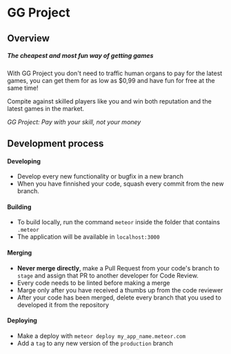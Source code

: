 # GG Project

## Overview

##### The cheapest and most fun way of getting games

With GG Project you don't need to traffic human organs to pay for the latest games, you can get them for as low as $0,99 and have fun for free at the same time!

Compite against skilled players like you and win both reputation and the latest games in the market. 

*GG Project: Pay with your skill, not your money*

## Development process

#### Developing

* Develop every new functionality or bugfix in a new branch
* When you have finnished your code, squash every commit from the new branch.

#### Building

* To build locally, run the command `meteor` inside the folder that contains `.meteor`
* The application will be available in `localhost:3000` 

#### Merging

* **Never merge directly**, make a Pull Request from your code's branch to `stage` and assign that PR to another developer for Code Review.
* Every code needs to be linted before making a merge
* Marge only after you have received a thumbs up from the code reviewer
* After your code has been merged, delete every branch that you used to developed it from the repository

#### Deploying

* Make a deploy with `meteor deploy my_app_name.meteor.com`
* Add a `tag` to any new version of the `production` branch

